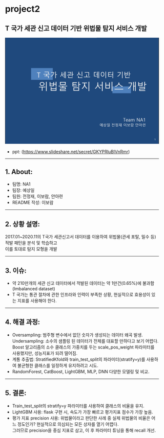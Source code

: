 # project2
T 국가 세관 신고 데이터 기반 위법물 탐지 서비스 개발
----------------------
![KakaoTalk_20210604_171524692_01](https://github.com/erdosnumber0/project2/blob/master/dataset/project2.png)

- ppt: (https://www.slideshare.net/secret/GKYPRluBlVnRmr)

-----------------

## 1. About: 

- 팀명: NA1
- 팀장: 예상일
- 팀원: 전정재, 이보람, 안아련
- README 작성: 이보람

----------------------------

## 2. 상황 설명:

2017.01~2020.11의 T국가 세관신고서 데이터를 이용하여 위법물(관세 포탈, 밀수 등) 적발 패턴을 분석 및 학습하고 \
이를 토대로 탐지 모형을 개발

----------------------------

## 3. 이슈:

 - 약 210만개의 세관 신고 데이터에서 적발된 데이터는 약 1만건(0.65%)에 불과함(Imbalanced dataset)
 - T 국가는 통관 절차에 관한 인프라와 인력이 부족한 상황, 현실적으로 효용성이 있는 지표를 사용해야 한다. 

----------------------------

## 4. 해결 과정:
- Oversampling: 범주형 변수에서 없던 숫자가 생성되는 데이터 왜곡 발생. \
  Undersampling: 소수의 샘플링 된 데이터가 전체를 대표할 만하다고 보기 어렵다. \
  Boost 알고리즘의 소수 클래스의 가중치를 두는 scale_pos_weight 파라미터를 사용했지만, 성능지표가 되려 떨어짐. 
- 계통 추출법: StratifiedKfold와 train_test_split의 파라미터(stratify=y)를 사용하여 불균형한 클래스를 일정하게 유지하려고 시도.
- RandomForest, CatBoost, LightGBM, MLP, DNN 다양한 모델링 및 비교.

----------------------------

## 5. 결론:
- Train_test_split의 stratify=y 파라미터를 사용하여 클래스의 비율을 유지.
- LightGBM 사용: flask 구현 시, 속도가 가장 빠르고 평가지표 점수가 가장 높음.
- 평가 지표 precision 사용: 위법물이라고 판단한 사례 중 실제 위법물의 비율은 어느 정도인가? 현실적으로 의심되는 모든 상자를 열기 어렵다. \
  그러므로 precision을 중심 지표로 삼고, 이 후 파라미터 튜닝을 통해 recall 개선.
